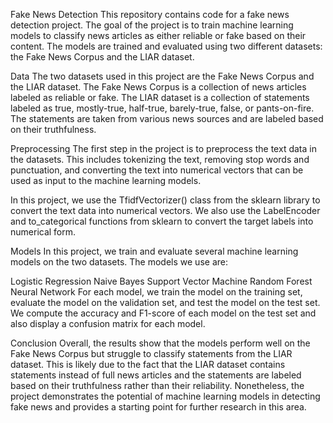 Fake News Detection
This repository contains code for a fake news detection project. The goal of the project is to train machine learning models to classify news articles as either reliable or fake based on their content. The models are trained and evaluated using two different datasets: the Fake News Corpus and the LIAR dataset.


Data
The two datasets used in this project are the Fake News Corpus and the LIAR dataset. The Fake News Corpus is a collection of news articles labeled as reliable or fake. The LIAR dataset is a collection of statements labeled as true, mostly-true, half-true, barely-true, false, or pants-on-fire. The statements are taken from various news sources and are labeled based on their truthfulness.

Preprocessing
The first step in the project is to preprocess the text data in the datasets. This includes tokenizing the text, removing stop words and punctuation, and converting the text into numerical vectors that can be used as input to the machine learning models.

In this project, we use the TfidfVectorizer() class from the sklearn library to convert the text data into numerical vectors. We also use the LabelEncoder and to_categorical functions from sklearn to convert the target labels into numerical form.

Models
In this project, we train and evaluate several machine learning models on the two datasets. The models we use are:

Logistic Regression
Naive Bayes
Support Vector Machine
Random Forest
Neural Network
For each model, we train the model on the training set, evaluate the model on the validation set, and test the model on the test set. We compute the accuracy and F1-score of each model on the test set and also display a confusion matrix for each model.


Conclusion
Overall, the results show that the models perform well on the Fake News Corpus but struggle to classify statements from the LIAR dataset. This is likely due to the fact that the LIAR dataset contains statements instead of full news articles and the statements are labeled based on their truthfulness rather than their reliability. Nonetheless, the project demonstrates the potential of machine learning models in detecting fake news and provides a starting point for further research in this area.
